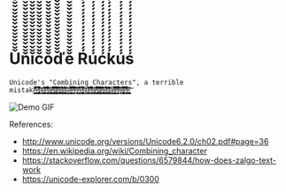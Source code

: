 # Ǔ̌̌̌̌̌̌̌̌̌̌̌̌̌̌̌̌̌̌̌̌̌̌̌̌̌̌̌̌̌̌̌̌̌̌̌̌̌̌̌̌̌̌̌̌̌̌̌̌̌̌̌̌̌̌̌̌̌̌̌̌̌̌̌̌̌̌̌̌̌̌̌̌̌̌̌̌̌̌̌̌̌̌̌̌̌̌̌̌̌̌̌̌̌̌̌̌̌̌̌̌̌̌̌̌̌̌̌̌̌̌̌̌̌̌̌̌̌̌̌̌̌̌̌̌̌̌̌̌̌̌̌̌̌̌̌̌̌̌̌̌̌̌̌̌̌̌̌̌̌̌̌̌̌̌̌̌̌̌̌̌̌̌̌̌̌̌̌̌̌̌̌̌̌̌̌̌̌̌̌̌̌̌̌̌̌̌̌̌̌̌̌̌̌̌̌̌̌̌̌̌̌̌̌̌̌̌̌̌̌̌̌̌̌̌̌̌̌̌̌̌̌̌̌̌̌̌̌̌̌̌̌̌̌̌̌̌̌̌̌̌̌̌̌̌̌̌̌̌̌̌̌̌̌̌̌̌̌̌̌̌̌̌̌̌̌̌̌̌̌̌̌̌̌̌̌̌̌̌̌̌̌̌̌̌̌̌̌̌̌̌̌̌̌̌̌̌̌̌̌̌̌̌̌̌̌̌̌̌̌̌̌̌̌̌̌̌̌̌̌̌̌̌̌̌̌̌̌̌̌̌̌̌̌̌̌̌̌̌̌̌̌̌̌̌̌̌̌̌̌̌̌̌̌̌̌̌̌̌̌̌̌̌̌̌̌̌̌̌̌̌̌̌̌̌̌̌̌̌̌̌̌̌̌̌̌ň̌̌̌̌̌̌̌̌̌̌̌̌̌̌̌̌̌̌̌̌̌̌̌̌̌̌̌̌̌̌̌̌̌̌̌̌̌̌̌̌̌̌̌̌̌̌̌̌̌̌̌̌̌̌̌̌̌̌̌̌̌̌̌̌̌̌̌̌̌̌̌̌̌̌̌̌̌̌̌̌̌̌̌̌̌̌̌̌̌̌̌̌̌̌̌̌̌̌̌̌̌̌̌̌̌̌̌̌̌̌̌̌̌̌̌̌̌̌̌̌̌̌̌̌̌̌̌̌̌̌̌̌̌̌̌̌̌̌̌̌̌̌̌̌̌̌̌̌̌̌̌̌̌̌̌̌̌̌̌̌̌̌̌̌̌̌̌̌̌̌̌̌̌̌̌̌̌̌̌̌̌̌̌̌̌̌̌̌̌̌̌̌̌̌̌̌̌̌̌̌̌̌̌̌̌̌̌̌̌̌̌̌̌̌̌̌̌̌̌̌̌̌̌̌̌̌̌̌̌̌̌̌̌̌̌̌̌̌̌̌̌̌̌̌̌̌̌̌̌̌̌̌̌̌̌̌̌̌̌̌̌̌̌̌̌̌̌̌̌̌̌̌̌̌̌̌̌̌̌̌̌̌̌̌̌̌̌̌̌̌̌̌̌̌̌̌̌̌̌̌̌̌̌̌̌̌̌̌̌̌̌̌̌̌̌̌̌̌̌̌̌̌̌̌̌̌̌̌̌̌̌̌̌̌̌̌̌̌̌̌̌̌̌̌̌̌̌̌̌̌̌̌̌̌̌̌̌̌̌̌̌̌̌̌̌̌̌̌̌̌̌̌̌̌̌̌̌̌̌̌̌̌̌̌̌ǐ̌̌̌̌̌̌̌̌̌̌̌̌̌̌̌̌̌̌̌̌̌̌̌̌̌̌̌̌̌̌̌̌̌̌̌̌̌̌̌̌̌̌̌̌̌̌̌̌̌̌̌̌̌̌̌̌̌̌̌̌̌̌̌̌̌̌̌̌̌̌̌̌̌̌̌̌̌̌̌̌̌̌̌̌̌̌̌̌̌̌̌̌̌̌̌̌̌̌̌̌̌̌̌̌̌̌̌̌̌̌̌̌̌̌̌̌̌̌̌̌̌̌̌̌̌̌̌̌̌̌̌̌̌̌̌̌̌̌̌̌̌̌̌̌̌̌̌̌̌̌̌̌̌̌̌̌̌̌̌̌̌̌̌̌̌̌̌̌̌̌̌̌̌̌̌̌̌̌̌̌̌̌̌̌̌̌̌̌̌̌̌̌̌̌̌̌̌̌̌̌̌̌̌̌̌̌̌̌̌̌̌̌̌̌̌̌̌̌̌̌̌̌̌̌̌̌̌̌̌̌̌̌̌̌̌̌̌̌̌̌̌̌̌̌̌̌̌̌̌̌̌̌̌̌̌̌̌̌̌̌̌̌̌̌̌̌̌̌̌̌̌̌̌̌̌̌̌̌̌̌̌̌̌̌̌̌̌̌̌̌̌̌̌̌̌̌̌̌̌̌̌̌̌̌̌̌̌̌̌̌̌̌̌̌̌̌̌̌̌̌̌̌̌̌̌̌̌̌̌̌̌̌̌̌̌̌̌̌̌̌̌̌̌̌̌̌̌̌̌̌̌̌̌̌̌̌̌̌̌̌̌̌̌̌̌̌̌̌̌̌̌̌̌̌̌̌̌̌̌̌̌̌̌̌̌č̌̌̌̌̌̌̌̌̌̌̌̌̌̌̌̌̌̌̌̌̌̌̌̌̌̌̌̌̌̌̌̌̌̌̌̌̌̌̌̌̌̌̌̌̌̌̌̌̌̌̌̌̌̌̌̌̌̌̌̌̌̌̌̌̌̌̌̌̌̌̌̌̌̌̌̌̌̌̌̌̌̌̌̌̌̌̌̌̌̌̌̌̌̌̌̌̌̌̌̌̌̌̌̌̌̌̌̌̌̌̌̌̌̌̌̌̌̌̌̌̌̌̌̌̌̌̌̌̌̌̌̌̌̌̌̌̌̌̌̌̌̌̌̌̌̌̌̌̌̌̌̌̌̌̌̌̌̌̌̌̌̌̌̌̌̌̌̌̌̌̌̌̌̌̌̌̌̌̌̌̌̌̌̌̌̌̌̌̌̌̌̌̌̌̌̌̌̌̌̌̌̌̌̌̌̌̌̌̌̌̌̌̌̌̌̌̌̌̌̌̌̌̌̌̌̌̌̌̌̌̌̌̌̌̌̌̌̌̌̌̌̌̌̌̌̌̌̌̌̌̌̌̌̌̌̌̌̌̌̌̌̌̌̌̌̌̌̌̌̌̌̌̌̌̌̌̌̌̌̌̌̌̌̌̌̌̌̌̌̌̌̌̌̌̌̌̌̌̌̌̌̌̌̌̌̌̌̌̌̌̌̌̌̌̌̌̌̌̌̌̌̌̌̌̌̌̌̌̌̌̌̌̌̌̌̌̌̌̌̌̌̌̌̌̌̌̌̌̌̌̌̌̌̌̌̌̌̌̌̌̌̌̌̌̌̌̌̌̌̌̌̌̌̌̌̌̌̌̌̌̌̌̌̌̌ǒ̌̌̌̌̌̌̌̌̌̌̌̌̌̌̌̌̌̌̌̌̌̌̌̌̌̌̌̌̌̌̌̌̌̌̌̌̌̌̌̌̌̌̌̌̌̌̌̌̌̌̌̌̌̌̌̌̌̌̌̌̌̌̌̌̌̌̌̌̌̌̌̌̌̌̌̌̌̌̌̌̌̌̌̌̌̌̌̌̌̌̌̌̌̌̌̌̌̌̌̌̌̌̌̌̌̌̌̌̌̌̌̌̌̌̌̌̌̌̌̌̌̌̌̌̌̌̌̌̌̌̌̌̌̌̌̌̌̌̌̌̌̌̌̌̌̌̌̌̌̌̌̌̌̌̌̌̌̌̌̌̌̌̌̌̌̌̌̌̌̌̌̌̌̌̌̌̌̌̌̌̌̌̌̌̌̌̌̌̌̌̌̌̌̌̌̌̌̌̌̌̌̌̌̌̌̌̌̌̌̌̌̌̌̌̌̌̌̌̌̌̌̌̌̌̌̌̌̌̌̌̌̌̌̌̌̌̌̌̌̌̌̌̌̌̌̌̌̌̌̌̌̌̌̌̌̌̌̌̌̌̌̌̌̌̌̌̌̌̌̌̌̌̌̌̌̌̌̌̌̌̌̌̌̌̌̌̌̌̌̌̌̌̌̌̌̌̌̌̌̌̌̌̌̌̌̌̌̌̌̌̌̌̌̌̌̌̌̌̌̌̌̌̌̌̌̌̌̌̌̌̌̌̌̌̌̌̌̌̌̌̌̌̌̌̌̌̌̌̌̌̌̌̌̌̌̌̌̌̌̌̌̌̌̌̌̌̌̌̌̌̌̌̌̌̌̌̌̌̌̌̌̌̌̌̌ď̌̌̌̌̌̌̌̌̌̌̌̌̌̌̌̌̌̌̌̌̌̌̌̌̌̌̌̌̌̌̌̌̌̌̌̌̌̌̌̌̌̌̌̌̌̌̌̌̌̌̌̌̌̌̌̌̌̌̌̌̌̌̌̌̌̌̌̌̌̌̌̌̌̌̌̌̌̌̌̌̌̌̌̌̌̌̌̌̌̌̌̌̌̌̌̌̌̌̌̌̌̌̌̌̌̌̌̌̌̌̌̌̌̌̌̌̌̌̌̌̌̌̌̌̌̌̌̌̌̌̌̌̌̌̌̌̌̌̌̌̌̌̌̌̌̌̌̌̌̌̌̌̌̌̌̌̌̌̌̌̌̌̌̌̌̌̌̌̌̌̌̌̌̌̌̌̌̌̌̌̌̌̌̌̌̌̌̌̌̌̌̌̌̌̌̌̌̌̌̌̌̌̌̌̌̌̌̌̌̌̌̌̌̌̌̌̌̌̌̌̌̌̌̌̌̌̌̌̌̌̌̌̌̌̌̌̌̌̌̌̌̌̌̌̌̌̌̌̌̌̌̌̌̌̌̌̌̌̌̌̌̌̌̌̌̌̌̌̌̌̌̌̌̌̌̌̌̌̌̌̌̌̌̌̌̌̌̌̌̌̌̌̌̌̌̌̌̌̌̌̌̌̌̌̌̌̌̌̌̌̌̌̌̌̌̌̌̌̌̌̌̌̌̌̌̌̌̌̌̌̌̌̌̌̌̌̌̌̌̌̌̌̌̌̌̌̌̌̌̌̌̌̌̌̌̌̌̌̌̌̌̌̌̌̌̌̌̌̌̌̌̌̌̌̌̌̌̌̌̌̌̌̌̌̌ě̌̌̌̌̌̌̌̌̌̌̌̌̌̌̌̌̌̌̌̌̌̌̌̌̌̌̌̌̌̌̌̌̌̌̌̌̌̌̌̌̌̌̌̌̌̌̌̌̌̌̌̌̌̌̌̌̌̌̌̌̌̌̌̌̌̌̌̌̌̌̌̌̌̌̌̌̌̌̌̌̌̌̌̌̌̌̌̌̌̌̌̌̌̌̌̌̌̌̌̌̌̌̌̌̌̌̌̌̌̌̌̌̌̌̌̌̌̌̌̌̌̌̌̌̌̌̌̌̌̌̌̌̌̌̌̌̌̌̌̌̌̌̌̌̌̌̌̌̌̌̌̌̌̌̌̌̌̌̌̌̌̌̌̌̌̌̌̌̌̌̌̌̌̌̌̌̌̌̌̌̌̌̌̌̌̌̌̌̌̌̌̌̌̌̌̌̌̌̌̌̌̌̌̌̌̌̌̌̌̌̌̌̌̌̌̌̌̌̌̌̌̌̌̌̌̌̌̌̌̌̌̌̌̌̌̌̌̌̌̌̌̌̌̌̌̌̌̌̌̌̌̌̌̌̌̌̌̌̌̌̌̌̌̌̌̌̌̌̌̌̌̌̌̌̌̌̌̌̌̌̌̌̌̌̌̌̌̌̌̌̌̌̌̌̌̌̌̌̌̌̌̌̌̌̌̌̌̌̌̌̌̌̌̌̌̌̌̌̌̌̌̌̌̌̌̌̌̌̌̌̌̌̌̌̌̌̌̌̌̌̌̌̌̌̌̌̌̌̌̌̌̌̌̌̌̌̌̌̌̌̌̌̌̌̌̌̌̌̌̌̌̌̌̌̌̌̌̌̌̌̌̌̌̌̌ Ŕ́́́́́́́́́́́́́́́́́́́́́́́́́́́́́́́́́́́́́́́́́́́́́́́́́́́́́́́́́́́́́́́́́́́́́́́́́́́́́́́́́́́́́́́́́́́́́́́́́́́́́́́́́́́́́́́́́́́́́́́́́́́́́́́́́́́́́́́́́́́́́́́́́́́́́́́́́́́́́́́́́́́́́́́́́́́́́́́́́́́́́́́́́́́́́́́́́́́́́́́́́́́́́́́́́́́́́́́́́́́́́́́́́́́́́́́́́́́́́́́́́́́́́́́́́́́́́́́́́́́́́́́́́́́́́́́́́́́́́́́́́́́́́́́́́́́́́́́́́́́́́́́́́́́́́́́́́́́́́́́́́́́́́́́́́́́́́́́́́́́́́́́́́́́́́́́́́́́́́́́́́́́́́́́́́́́́́́́́́́́́́́́́́́́́́́́́́́́́́́́́́́́́́́́́́́́́́́́́́́́́́́́́́́́́́́́́́́́́́́́́́́́́́́́́ú́́́́́́́́́́́́́́́́́́́́́́́́́́́́́́́́́́́́́́́́́́́́́́́́́́́́́́́́́́́́́́́́́́́́́́́́́́́́́́́́́́́́́́́́́́́́́́́́́́́́́́́́́́́́́́́́́́́́́́́́́́́́́́́́́́́́́́́́́́́́́́́́́́́́́́́́́́́́́́́́́́́́́́́́́́́́́́́́́́́́́́́́́́́́́́́́́́́́́́́́́́́́́́́́́́́́́́́́́́́́́́́́́́́́́́́́́́́́́́́́́́́́́́́́́́́́́́́́́́́́́́́́́́́́́́́́́́́́́́́́́́́́́́́́́́́́́́́́́́́́́́́́́́́́́́́́́́́́́́́́́́́́́́́́́́́́́́́́́́́́́́́́́́́́́́́́́́́́́́́́́́́́́́́́́́́́́́́́́́́́́́́́́́́́́́́́́́́́́́́́́́́́́́́́́́́́́́́́́́́́́́́́́́́́́́́́́́́́́́́́́́́́́́́́ć́́́́́́́́́́́́́́́́́́́́́́́́́́́́́́́́́́́́́́́́́́́́́́́́́́́́́́́́́́́́́́́́́́́́́́́́́́́́́́́́́́́́́́́́́́́́́́́́́́́́́́́́́́́́́́́́́́́́́́́́́́́́́́́́́́́́́́́́́́́́́́́́́́́́́́́́́́́́́́́́́́́́́́́́́́́́́́́́́́́́́́́́́́́́́́́́́́́́́́́́́́́́́́́́́́́́́́́́́́́́́́́́́́́́́́́́́́́́́́́́́́́́́́́́́́́́́́́́́́́́́́́́́́́́́́́́́́́́́́́́́́́́́́́́́́́́́́́́́́́́́́́́́́́́́́́́́́́́́́́́́́́́́́́́́́́́́́́́́́́́́́́́́́́́́́́́́́́́́́́́́́́́́́́́́́́́́́́́́́́́́́́́́́́́́́́́́́́́́́́́́́́́́́́́́́́́́́́́́́́́́́́́́́́́́́́́́́́́́́́́́́́́́́́́ḱ́́́́́́́́́́́́́́́́́́́́́́́́́́́́́́́́́́́́́́́́́́́́́́́́́́́́́́́́́́́́́́́́́́́́́́́́́́́́́́́́́́́́́́́́́́́́́́́́́́́́́́́́́́́́́́́́́́́́́́́́́́́́́́́́́́́́́́́́́́́́́́́́́́́́́́́́́́́́́́́́́́́́́́́́́́́́́́́́́́́́́́́́́́́́́́́́́́́́́́́́́́́́́́́́́́́́́́́́́́́́́́́́́́́́́́́́́́́́́́́́́́́́́́́́́́́́́́́́́́́́́́́́́́́́́́́́́́́́́́́́́́́́́́́́́́́́́́́́́́́́́́́́́́́́́́́́́́́́́́́́́́́́́́́́́́́́́́́́́́́́́́́́́́́́́́́́́́́́́́́́́́́́́́́́́́́́́́́́́́́́́́́́́́́́́́́́́́́́́́́́́́́́́́́́́́́́́́́́́́́́́́́́́́́́́́́́́́́́́́́́́́́́́́́́ú́́́́́́́́́́́́́́́́́́́́́́́́́́́́́́́́́́́́́́́́́́́́́́́́́́́́́́́́́́́́́́́́́́́́́́́́́́́́́́́́́́́́́́́́́́́́́́́́́́́́́́́́́́́́́́́́́́́́́́́́́́́́́́́́́́́́́́́́́́́́́́́́́́́́́́́́́́́́́́́́́́́́́́́́́́́́́́́́́́́́́́́́́́́́́́́́́́́́́́́́́́́́́́́́́́́́́́́́́́́́́́́́́́́́́́́́́́́́́́́́́́́́́́́́́́́́́́́́́́́́́́́́́́́́́́́́́́́́́́́́́́́́́́́́́́́́́́́́́́́́́́́́́́́́́́́́́́́́́́́́́́́́́́́́́́́́́́́́́́́́́́́́́́́́́́́́́́́́́́́́́́́́́́́́́́́́́́́́́́́́́́́́́́́́́́́́́́́́́́́́́́́́́́́́́́́́́́́́́́́́́́́́́́́́́́́́́́́́́́́́́́́́́́́́ś́́́́́́́́́́́́́́́́́́́́́́́́́́́́́́́́́́́́́́́́́́́́́́́́́́́́́́́́́́́́́́́́́́́́́́́́́́́́́́́́́́́́́́́́́́́́́́́́́́́́́́́́́́́́́́́́́́́́́́́́́́́́́́́́́́́́́́́́́́́́́́́́́́́́́́́́́́́́́́́́́́́́́́́́́́́́́́́́́́́́́́́́́́́́́́́́́́́́́́́́́́́́́́́́́́́́́́́́́́́́́́́́́́́́́́́́́́́́́́́́́́́́́́́́́́́́́́́́́́́́́́́́́́́́́́́́́́́́́́́́́́́́́́́́́́́́́́́́́́́́́́́́́́́́́́́́́́́́́́́́́́́́́́́́́́́́́́́́́́́́́́́́́́́́́́́́́́́́́́́́́́́́́́́́́́́́́́́́́́́́́́́́́́́́́́́́́́́́́́́́́́́́́́́́́́́́́́́́́́́́́́́́́́́́́́́́́́́́́́́́́́́́́́́́
`Unicode's "Combining Characters", a terrible mistake̶̠͓̳̱͈̫̱̙͇͇͚̐̅̿̉̾̇̀̐͂́̍̒̏͋̇́̆̍̈́͗̔̓͗̀̂̂ͅë̵̡̢̧̨̧̢̡̠̩̲̣̮͚̘͍̺͖̩͍̟͎̖̤̩̠̫̟͉̝̭͍̬͓̠̰̰̮͔̱̱̦͕͓̠̙͕͌͋̊̅̃́͑̉͛̔̔͗͒̉̃̾̌̓̿̾̀̏̃͗̃͂̒̾̉̍̈́̒͊́̈́̌̚͝ͅͅĕ̸̥͙̜̞͇̏̆̔̂̆͜͝ȩ̸̧̛̼̼̲̭̫̞̰͙͙͈̩̜͔͈̘͙̝͖̜̰͖̺̜͍̳̙̱͓͈͕̭̼̰̜̩̣͎͓͎̑̂̓͆͊̈́̐͌̐̎̉́͠͝ē̵̢̛̠̦̭̥̜͔̟̖̖̭̞͔͚̟͓̱̤̣͕̄̈́̄̈́͛͌̽̀͛͋̇̃͊̒̽̆̿͐̏̑̉͊̚̚̚͘̚͜͝͝͝ḙ̶̢̢̡̡̧̺̳͕̱͕̺̲̝̟̠̭͎͚̬̥̩͕̙͈͎̟͍͋̔̍͐̔̆͠͝ė̶̡̡̨̧̬̰̩̼͔͍̜̟̻͎̺͈͍̱̺͈̠̳̝̣̲͚͖̟͕͕̘̜̠̜̝͉̞̉̀͛̈́̔͊̂̈̆̈́̾̅͗͐̅͒̊̈̈̌̈̔̄͆͂̈̋̿͐̇̕͘̚͘͜͝͝͝ȩ̷̨̢̨̧̡̛̛̛̰̫͕͙͓͇͔̬̲͕̫̠͔͙̜̹̖̖̘̩͈̘͎̙̗̳͎͔̝̳̦̬͛͗̆̇̽̍͊̈́̐̀͊͒͌̐̇̌̍̃̃̽̿͊̏͆̍͛́̉́̎̌̽̃͛͜͜͠͠͝ͅͅͅē̶̡̢̧̢̠̝̥̗͇̜̬̩̜̲͚̩̤̫̋͑͒̂̇̋̆̐͂̊̋̈́͒̎͂̄̅̈́͘̕ę̵̨̢̡̢̧̖͎̹̞̺͎͔̼̗͎̣̻͓̮̥̬̼̼̠̳̳̩̯͇͇̝̣̓̍̔̄̏̌̈́͋̉͐̈́̑͑̇͌̈͊̌̽̑̐̆͋̔̓̅̔̅̾̑͂̒͆̌͜͝͝e̸̢̺͍̩͈̙͍̥̝̫̬̗̼̼͈̹̭̹̣̖̣̥͔̣̜̫̥̭̠̜̹͓̮̭͔̝̖̗̺̖͍͍͙̹͕͇̱͚̣͊̇͋͐͐̌̊̒̽͑̄͑̌̉͘̚̚͜͠ȅ̷̳͉͔̤̰͕̦̬͓̆̀͊̕̕͝ͅȩ̶̡̛̲̩̞̖̰̳̦̼̲͔͈̰̖̣̟͔͇̯̖͚̜͔͔̋̍̿̄͑̍͛̄͋͌̃́̈͆̿̏̈̓̆̅̅͒̉̆̿̑̽̎̿͛̈́́̅̾̂̐͋́̀̌͆̚̕͜͠ͅͅͅē̵̼̭̯͈̞̞͈̟͔͎̱͈̞͇͙͎̽͊͌̓̈͛̈́͐̿̈́͂̍̔͗̃̐̿͑͆̉̉̏̓͗̈́̌̀̀̌̿̾͋̔̓̌̓̚̚͘̚̚͘̕͝͝ͅe̶̢͚̙̼͐̇̔͆̀̂͑̚͝e̶̠͓̳̱͈̫̱̙͇͇͚̐̅̿̉̾̇̀̐͂́̍̒̏͋̇́̆̍̈́͗̔̓͗̀̂̂ͅë̵̡̢̧̨̧̢̡̠̩̲̣̮͚̘͍̺͖̩͍̟͎̖̤̩̠̫̟͉̝̭͍̬͓̠̰̰̮͔̱̱̦͕͓̠̙͕͌͋̊̅̃́͑̉͛̔̔͗͒̉̃̾̌̓̿̾̀̏̃͗̃͂̒̾̉̍̈́̒͊́̈́̌̚͝ͅͅĕ̸̥͙̜̞͇̏̆̔̂̆͜͝ȩ̸̧̛̼̼̲̭̫̞̰͙͙͈̩̜͔͈̘͙̝͖̜̰͖̺̜͍̳̙̱͓͈͕̭̼̰̜̩̣͎͓͎̑̂̓͆͊̈́̐͌̐̎̉́͠͝ē̵̢̛̠̦̭̥̜͔̟̖̖̭̞͔͚̟͓̱̤̣͕̄̈́̄̈́͛͌̽̀͛͋̇̃͊̒̽̆̿͐̏̑̉͊̚̚̚͘̚͜͝͝͝ḙ̶̢̢̡̡̧̺̳͕̱͕̺̲̝̟̠̭͎͚̬̥̩͕̙͈͎̟͍͋̔̍͐̔̆͠͝ė̶̡̡̨̧̬̰̩̼͔͍̜̟̻͎̺͈͍̱̺͈̠̳̝̣̲͚͖̟͕͕̘̜̠̜̝͉̞̉̀͛̈́̔͊̂̈̆̈́̾̅͗͐̅͒̊̈̈̌̈̔̄͆͂̈̋̿͐̇̕͘̚͘͜͝͝͝ȩ̷̨̢̨̧̡̛̛̛̰̫͕͙͓͇͔̬̲͕̫̠͔͙̜̹̖̖̘̩͈̘͎̙̗̳͎͔̝̳̦̬͛͗̆̇̽̍͊̈́̐̀͊͒͌̐̇̌̍̃̃̽̿͊̏͆̍͛́̉́̎̌̽̃͛͜͜͠͠͝ͅͅͅē̶̡̢̧̢̠̝̥̗͇̜̬̩̜̲͚̩̤̫̋͑͒̂̇̋̆̐͂̊̋̈́͒̎͂̄̅̈́͘̕ę̵̨̢̡̢̧̖͎̹̞̺͎͔̼̗͎̣̻͓̮̥̬̼̼̠̳̳̩̯͇͇̝̣̓̍̔̄̏̌̈́͋̉͐̈́̑͑̇͌̈͊̌̽̑̐̆͋̔̓̅̔̅̾̑͂̒͆̌͜͝͝e̸̢̺͍̩͈̙͍̥̝̫̬̗̼̼͈̹̭̹̣̖̣̥͔̣̜̫̥̭̠̜̹͓̮̭͔̝̖̗̺̖͍͍͙̹͕͇̱͚̣͊̇͋͐͐̌̊̒̽͑̄͑̌̉͘̚̚͜͠ȅ̷̳͉͔̤̰͕̦̬͓̆̀͊̕̕͝ͅȩ̶̡̛̲̩̞̖̰̳̦̼̲͔͈̰̖̣̟͔͇̯̖͚̜͔͔̋̍̿̄͑̍͛̄͋͌̃́̈͆̿̏̈̓̆̅̅͒̉̆̿̑̽̎̿͛̈́́̅̾̂̐͋́̀̌͆̚̕͜͠ͅͅͅē̵̼̭̯͈̞̞͈̟͔͎̱͈̞͇͙͎̽͊͌̓̈͛̈́͐̿̈́͂̍̔͗̃̐̿͑͆̉̉̏̓͗̈́̌̀̀̌̿̾͋̔̓̌̓̚̚͘̚̚͘̕͝͝ͅe̶̢͚̙̼͐̇̔͆̀̂͑̚͝ȩ̴̡̡̢̛̛̠̘̰̥̭̦̙̠͚̯̻̥͎̝̠̹͖̱̘̜͖̭̪̯̘̭̥̲̟̯̋͋͐̉̿͑̔͂̂́͐͂̉̊͑̾̅̑́̒̾̌͝͠ͅē̵̢̛̠̦̭̥̜͔̟̖̖̭̞͔͚̟͓̱̤̣͕̄̈́̄̈́͛͌̽̀͛͋̇̃͊̒̽̆̿͐̏̑̉͊̚̚̚͘̚͜͝͝͝ḙ̶̢̢̡̡̧̺̳͕̱͕̺̲̝̟̠̭͎͚̬̥̩͕̙͈͋̔̍͐̔̆͠͝`

![Demo GIF](https://user-images.githubusercontent.com/105424007/179998054-904d5f4e-ff56-4088-949f-3975062f5464.gif)

References:
- http://www.unicode.org/versions/Unicode6.2.0/ch02.pdf#page=36
- https://en.wikipedia.org/wiki/Combining_character
- https://stackoverflow.com/questions/6579844/how-does-zalgo-text-work
- https://unicode-explorer.com/b/0300
